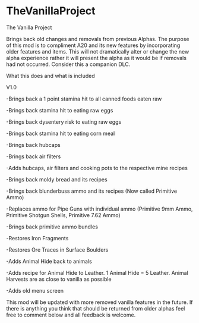 # TheVanillaProject

The Vanilla Project

Brings back old changes and removals from previous Alphas. The purpose of this mod is to compliment A20 and its new features by incorporating older features and items. This will not dramatically alter or change the new alpha experience rather it will present the alpha as it would be if removals had not occurred. Consider this a companion DLC.

What this does and what is included

V1.0

-Brings back a 1 point stamina hit to all canned foods eaten raw

-Brings back stamina hit to eating raw eggs

-Brings back dysentery risk to eating raw eggs

-Brings back stamina hit to eating corn meal

-Brings back hubcaps

-Brings back air filters

-Adds hubcaps, air filters and cooking pots to the respective mine recipes

-Brings back moldy bread and its recipes

-Brings back blunderbuss ammo and its recipes (Now called Primitive Ammo)

-Replaces ammo for Pipe Guns with individual ammo (Primitive 9mm Ammo, Primitive Shotgun Shells, Primitive 7.62 Ammo)

-Brings back primitive ammo bundles

-Restores Iron Fragments

-Restores Ore Traces in Surface Boulders

-Adds Animal Hide back to animals

-Adds recipe for Animal Hide to Leather. 1 Animal Hide = 5 Leather. Animal Harvests are as close to vanilla as possible

-Adds old menu screen


This mod will be updated with more removed vanilla features in the future. If there is anything you think that should be returned from older alphas feel free to comment below and all feedback is welcome.
